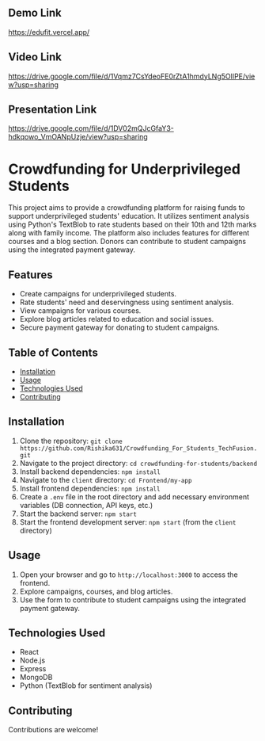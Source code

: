 

## Demo Link
https://edufit.vercel.app/

## Video Link
https://drive.google.com/file/d/1Vqmz7CsYdeoFE0rZtA1hmdyLNg5OlIPE/view?usp=sharing

## Presentation Link
https://drive.google.com/file/d/1DV02mQJcGfaY3-hdkqowo_VmOANpUzje/view?usp=sharing
# Crowdfunding for Underprivileged Students

This project aims to provide a crowdfunding platform for raising funds to support underprivileged students' education. It utilizes sentiment analysis using Python's TextBlob to rate students based on their 10th and 12th marks along with family income. The platform also includes features for different courses and a blog section. Donors can contribute to student campaigns using the integrated payment gateway.

## Features

- Create campaigns for underprivileged students.
- Rate students' need and deservingness using sentiment analysis.
- View campaigns for various courses.
- Explore blog articles related to education and social issues.
- Secure payment gateway for donating to student campaigns.

## Table of Contents

- [Installation](#installation)
- [Usage](#usage)
- [Technologies Used](#technologies-used)
- [Contributing](#contributing)


## Installation

1. Clone the repository: `git clone https://github.com/Rishika631/Crowdfunding_For_Students_TechFusion.git`
2. Navigate to the project directory: `cd crowdfunding-for-students/backend`
3. Install backend dependencies: `npm install`
4. Navigate to the `client` directory: `cd Frontend/my-app`
5. Install frontend dependencies: `npm install`
6. Create a `.env` file in the root directory and add necessary environment variables (DB connection, API keys, etc.)
7. Start the backend server: `npm start`
8. Start the frontend development server: `npm start` (from the `client` directory)

## Usage

1. Open your browser and go to `http://localhost:3000` to access the frontend.
2. Explore campaigns, courses, and blog articles.
3. Use the form to contribute to student campaigns using the integrated payment gateway.

## Technologies Used

- React
- Node.js
- Express
- MongoDB
- Python (TextBlob for sentiment analysis)

## Contributing

Contributions are welcome! 


